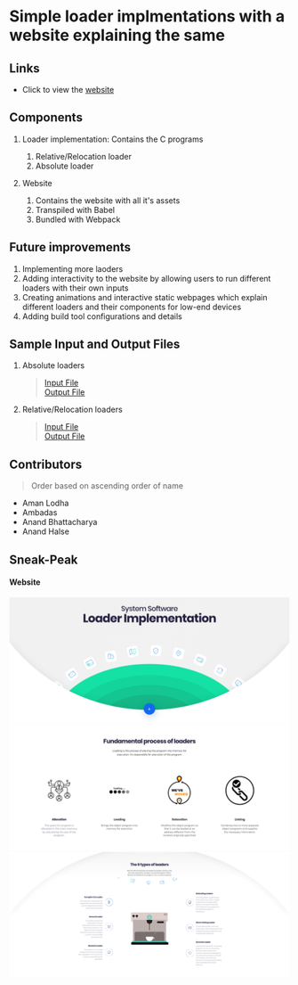 
# Simple loader implmentations with a website explaining the same

## Links
* Click to view the [website](https://ss_mini.surge.sh)

## Components 

1. Loader implementation: Contains the C programs
   1. Relative/Relocation loader
   2. Absolute loader

2. Website
   1. Contains the website with all it's assets
   2. Transpiled with Babel
   3. Bundled with Webpack

## Future improvements

1. Implementing more laoders
2. Adding interactivity to the website by allowing users to run different loaders with their own inputs
3. Creating animations and interactive static webpages which explain different loaders and their components for low-end devices
4. Adding build tool configurations and details

## Sample Input and Output Files

1. Absolute loaders
    > [Input File](./miscellaneous/absolute_input.txt)<br/>
    > [Output File]('./miscellaneous/absolute_output.txt)

2. Relative/Relocation loaders
    > [Input File](./miscellaneous/relocation_input.txt)<br/>
    > [Output File](./miscellaneous/relocation_output.txt)

## Contributors 

> Order based on ascending order of name

* Aman Lodha 
* Ambadas
* Anand Bhattacharya
* Anand Halse 

## Sneak-Peak

#### Website

![website-1.png](./miscellaneous/website-1.png)
![website-2.png](./miscellaneous/website-2.png)
![website-3.png](./miscellaneous/website-3.png)